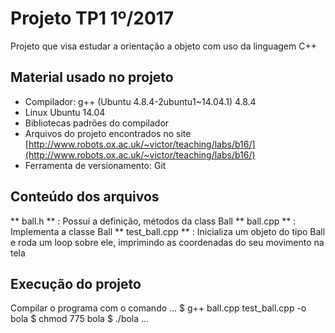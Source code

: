 # Projeto TP1 1º/2017

Projeto que visa estudar a orientação a objeto com uso da linguagem C++

## Material usado no projeto

- Compilador: g++ (Ubuntu 4.8.4-2ubuntu1~14.04.1) 4.8.4
- Linux Ubuntu 14.04
- Bibliotecas padrões do compilador
- Arquivos do projeto encontrados no site [http://www.robots.ox.ac.uk/~victor/teaching/labs/b16/](http://www.robots.ox.ac.uk/~victor/teaching/labs/b16/)
- Ferramenta de versionamento: Git

## Conteúdo dos arquivos
** ball.h ** : Possui a definição, métodos da class Ball
** ball.cpp ** : Implementa a classe Ball
** test_ball.cpp ** : Inicializa um objeto do tipo Ball e roda um loop sobre ele, imprimindo as coordenadas do seu movimento na tela


## Execução do projeto

Compilar o programa com o comando 
...
$ g++ ball.cpp test_ball.cpp -o bola
$ chmod 775 bola
$ ./bola
...


